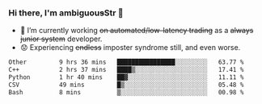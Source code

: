 ### Hi there, I'm ambiguou~~s~~Str 👋

<!--
**ambiguoustexture/ambiguoustexture** is a ✨ _special_ ✨ repository because its `README.md` (this file) appears on your GitHub profile.

Here are some ideas to get you started:
-->
- 🔭 I’m currently working ~~on automated/low-latency trading~~ as a ~~always junior system~~ developer.
- :worried: Experiencing ~~endless~~ imposter syndrome still, and even worse.

<!--START_SECTION:waka-->

```txt
Other         9 hrs 36 mins   ████████████████░░░░░░░░░   63.77 %
C++           2 hrs 37 mins   ████▒░░░░░░░░░░░░░░░░░░░░   17.41 %
Python        1 hr 40 mins    ██▓░░░░░░░░░░░░░░░░░░░░░░   11.11 %
CSV           49 mins         █▒░░░░░░░░░░░░░░░░░░░░░░░   05.48 %
Bash          8 mins          ▒░░░░░░░░░░░░░░░░░░░░░░░░   00.98 %
```

<!--END_SECTION:waka-->
